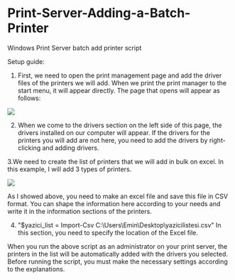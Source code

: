 # Print-Server-Adding-a-Batch-Printer

Windows Print Server batch add printer script


Setup guide:

1. First, we need to open the print management page and add the driver files of the printers we will add. When we print the print manager to the start menu, it will appear directly. The page that opens will appear as follows:

<img src="https://emingunes.com/wp-content/uploads/2021/06/image-1.png">


2. When we come to the drivers section on the left side of this page, the drivers installed on our computer will appear. If the drivers for the printers you will add are not here, you need to add the drivers by right-clicking and adding drivers.



  3.We need to create the list of printers that we will add in bulk on excel. In this example, I will add 3 types of printers.

<img src="https://emingunes.com/wp-content/uploads/2021/06/image-2.png">


As I showed above, you need to make an excel file and save this file in CSV format. You can shape the information here according to your needs and write it in the information sections of the printers.


4. "$yazici_list = Import-Csv C:\Users\Emin\Desktop\yazicilistesi.csv" In this section, you need to specify the location of the Excel file.


When you run the above script as an administrator on your print server, the printers in the list will be automatically added with the drivers you selected. Before running the script, you must make the necessary settings according to the explanations.
